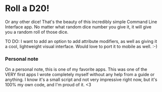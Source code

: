 # Roll a D20!

Or any other dice!  That's the beauty of this incredibly simple Command Line Interface app.  No matter what random dice number you give it, it will give you a random roll of those dice.

TO DO: I want to add an option to add attribute modifiers, as well as giving it a cool, lightweight visual interface.  Would love to port it to mobile as well. :-)

### Personal note
On a personal note, this is one of my favorite apps.  This was one of the VERY first apps I wrote completely myself without any help from a guide or anything.  I know it's a small script and not very impressive right now, but it's 100% my own code, and I'm proud of it. <3